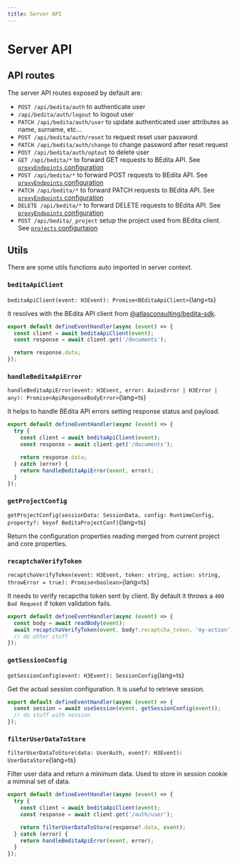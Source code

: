 ```yaml
---
title: Server API
---
```


# Server API

## API routes

The server API routes exposed by default are:

- `POST /api/bedita/auth` to authenticate user
- `/api/bedita/auth/logout` to logout user
- `PATCH /api/bedita/auth/user` to update authenticated user attributes as name, surname, etc...
- `POST /api/bedita/auth/reset` to request reset user password
- `PATCH /api/bedita/auth/change` to change password after reset request
- `POST /api/bedita/auth/optout` to delete user
- `GET /api/bedita/*` to forward GET requests to BEdita API. See [`proxyEndpoints` configuration](/getting-started/configuration#proxyendpoints)
- `POST /api/bedita/*` to forward POST requests to BEdita API. See [`proxyEndpoints` configuration](/getting-started/configuration#proxyendpoints)
- `PATCH /api/bedita/*` to forward PATCH requests to BEdita API. See [`proxyEndpoints` configuration](/getting-started/configuration#proxyendpoints)
- `DELETE /api/bedita/*` to forward DELETE requests to BEdita API. See [`proxyEndpoints` configuration](/getting-started/configuration#proxyendpoints)
- `POST /api/bedita/_project` setup the project used from BEdita client. See [`projects` configurtaion](/getting-started/configuration#projects)

## Utils

There are some utils functions auto imported in server context.

### `beditaApiClient`

`beditaApiClient(event: H3Event): Promise<BEditaApiClient>`{lang=ts}

It resolves with the BEdita API client from [@atlasconsulting/bedita-sdk](https://github.com/atlasconsulting/bedita-sdk-js).

```ts [/server/api/example.ts]
export default defineEventHandler(async (event) => {
  const client = await beditaApiClient(event);
  const response = await client.get('/documents');

  return response.data;
});
```

### `handleBeditaApiError`

`handleBeditaApiError(event: H3Event, error: AxiosError | H3Error | any): Promise<ApiResponseBodyError>`{lang=ts}

It helps to handle BEdita API errors setting response status and payload.

```ts [/server/api/example.ts]
export default defineEventHandler(async (event) => {
  try {
    const client = await beditaApiClient(event);
    const response = await client.get('/documents');

    return response.data;
  } catch (error) {
    return handleBeditaApiError(event, error);
  }
});
```

### `getProjectConfig`

`getProjectConfig(sessionData: SessionData, config: RuntimeConfig, property?: keyof BeditaProjectConf)`{lang=ts}

Return the configuration properties reading merged from current project and core properties.


### `recaptchaVerifyToken`

`recaptchaVerifyToken(event: H3Event, token: string, action: string, throwError = true): Promise<boolean>`{lang=ts}

It needs to verify recapctha token sent by client. By default it throws a `400 Bad Request` if token validation fails.

```ts [/server/api/example.ts]
export default defineEventHandler(async (event) => {
  const body = await readBody(event);
  await recaptchaVerifyToken(event, body?.recaptcha_token, 'my-action');
  // do other stuff
});
```

### `getSessionConfig`

`getSessionConfig(event: H3Event): SessionConfig`{lang=ts}

Get the actual session configuration. It is useful to retrieve session.

```ts [/server/api/example.ts]
export default defineEventHandler(async (event) => {
  const session = await useSession(event, getSessionConfig(event));
  // do stuff with session
});
```

### `filterUserDataToStore`

`filterUserDataToStore(data: UserAuth, event?: H3Event): UserDataStore`{lang=ts}

Filter user data and return a minimum data. Used to store in session cookie a miminal set of data.

```ts [/server/api/example.ts]
export default defineEventHandler(async (event) => {
  try {
    const client = await beditaApiClient(event);
    const response = await client.get('/auth/user');

    return filterUserDataToStore(response?.data, event);
  } catch (error) {
    return handleBeditaApiError(event, error);
  }
});
```
